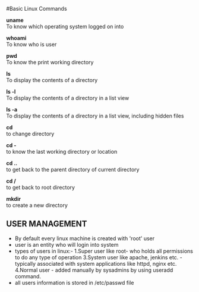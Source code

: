 #Basic Linux Commands

**uname**\
To know which operating system logged on into

**whoami**\
To know who is user

**pwd**\
To know the print working directory

**ls**\
To display the contents of a directory

**ls -l**\
To display the contents of a directory in a list view

**ls -a**\
To display the contents of a directory in a list view, including hidden files

**cd**\
to change directory

**cd -**\
to know the last working directory or location

**cd ..**\
to get back to the parent directory of current directory

**cd /**\
to get back to root directory

**mkdir**\
to create a new directory

**USER MANAGEMENT**
------------------
* By default every linux machine is created with 'root' user
* user is an entity who will login into system
* types of users in linux:- 
  1.Super user like root- who holds all permissions to do any type of operation
  3.System user like apache, jenkins etc. - typically associated with system applications like httpd, nginx etc.
  4.Normal user - added manually by sysadmins by using useradd command.
* all users information is stored in /etc/passwd file






